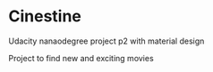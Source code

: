 # Cinestine
Udacity nanaodegree project p2 with material design

Project to find new and exciting movies

